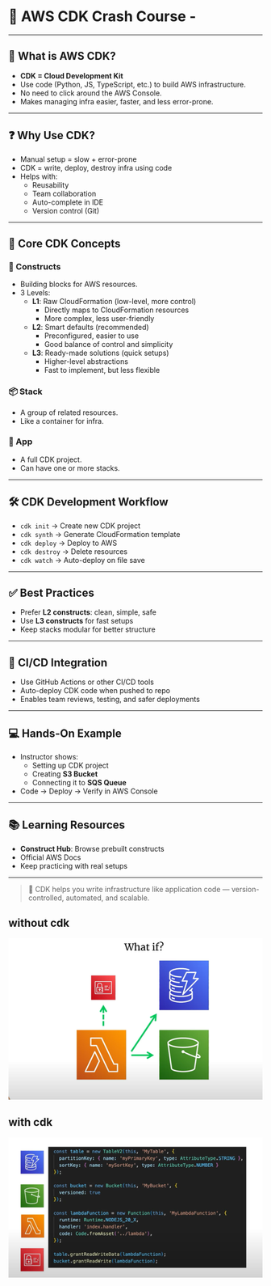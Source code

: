 # 📘 AWS CDK Crash Course - 

---

## 🧠 What is AWS CDK?

- **CDK = Cloud Development Kit**
- Use code (Python, JS, TypeScript, etc.) to build AWS infrastructure.
- No need to click around the AWS Console.
- Makes managing infra easier, faster, and less error-prone.

---

## ❓ Why Use CDK?

- Manual setup = slow + error-prone
- CDK = write, deploy, destroy infra using code
- Helps with:
  - Reusability
  - Team collaboration
  - Auto-complete in IDE
  - Version control (Git)

---

## 🔧 Core CDK Concepts

### 🧱 Constructs
- Building blocks for AWS resources. 
- 3 Levels:
  - **L1**: Raw CloudFormation (low-level, more control) 
    - Directly maps to CloudFormation resources
    - More complex, less user-friendly
  - **L2**: Smart defaults (recommended)
    - Preconfigured, easier to use
    - Good balance of control and simplicity
  - **L3**: Ready-made solutions (quick setups)
    - Higher-level abstractions
    - Fast to implement, but less flexible

### 📦 Stack
- A group of related resources.
- Like a container for infra.

### 🧩 App
- A full CDK project.
- Can have one or more stacks.

---

## 🛠️ CDK Development Workflow

- `cdk init` → Create new CDK project
- `cdk synth` → Generate CloudFormation template
- `cdk deploy` → Deploy to AWS
- `cdk destroy` → Delete resources
- `cdk watch` → Auto-deploy on file save

---

## ✅ Best Practices

- Prefer **L2 constructs**: clean, simple, safe
- Use **L3 constructs** for fast setups
- Keep stacks modular for better structure

---

## 🔄 CI/CD Integration

- Use GitHub Actions or other CI/CD tools
- Auto-deploy CDK code when pushed to repo
- Enables team reviews, testing, and safer deployments

---

## 💻 Hands-On Example

- Instructor shows:
  - Setting up CDK project
  - Creating **S3 Bucket**
  - Connecting it to **SQS Queue**
- Code → Deploy → Verify in AWS Console

---

## 📚 Learning Resources

- **Construct Hub**: Browse prebuilt constructs
- Official AWS Docs
- Keep practicing with real setups

---

> 🚀 CDK helps you write infrastructure like application code — version-controlled, automated, and scalable.

## without cdk
![alt text](<Screenshot 2025-07-28 134232.png>)

## with cdk
![alt text](<Screenshot 2025-07-28 134305.png>)
